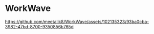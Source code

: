 # WorkWave

https://github.com/meetalik8/WorkWave/assets/102135323/93ba0cba-3982-47bd-8700-9350856b765d

